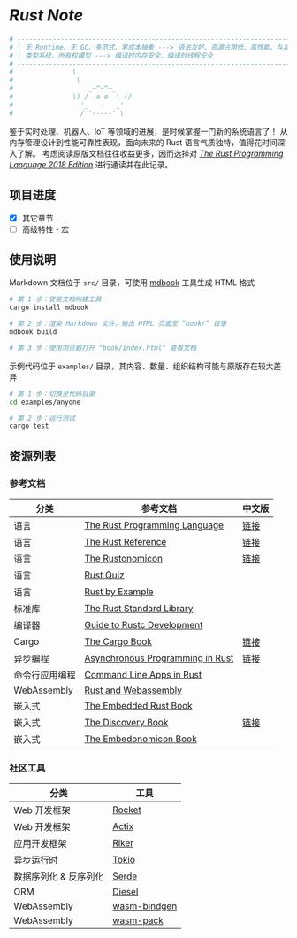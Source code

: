 # *Rust Note*

```bash
# ----------------------------------------------------------------------------------
# | 无 Runtime、无 GC、多范式、零成本抽象 ---> 语法友好、资源占用低、高性能、与其他语言轻松集成 |
# | 类型系统、所有权模型 ---> 编译时内存安全、编译时线程安全                                |
# ----------------------------------------------------------------------------------
#               \
#                \
#                   _~^~^~_
#               \) /  o o  \ (/
#                 '_   -   _'
#                 / '-----' \
```

鉴于实时处理、机器人、IoT 等领域的进展，是时候掌握一门新的系统语言了！
从内存管理设计到性能可靠性表现，面向未来的 Rust 语言气质独特，值得花时间深入了解。
考虑阅读原版文档往往收益更多，因而选择对 [*The Rust Programming Language 2018 Edition*](https://doc.rust-lang.org/stable/book/) 进行通读并在此记录。

## 项目进度

- [x] 其它章节
- [ ] 高级特性 - 宏

## 使用说明

Markdown 文档位于 `src/` 目录，可使用 [mdbook](https://crates.io/crates/mdbook) 工具生成 HTML 格式

```bash
# 第 1 步：安装文档构建工具
cargo install mdbook

# 第 2 步：渲染 Markdown 文件，输出 HTML 页面至 “book/” 目录
mdbook build

# 第 3 步：使用浏览器打开 "book/index.html" 查看文档
```

示例代码位于 `examples/` 目录，其内容、数量、组织结构可能与原版存在较大差异

```bash
# 第 1 步：切换至代码目录
cd examples/anyone

# 第 2 步：运行测试
cargo test
```

## 资源列表

### 参考文档

|  分类  |  参考文档  |  中文版 |
|  ---  | ---  |  ---   |
| 语言  | [The Rust Programming Language](https://doc.rust-lang.org/stable/book/)  | [链接](https://rustlang-cn.org/office/rust/book/)  |
| 语言  | [The Rust Reference](https://doc.rust-lang.org/reference/introduction.html) | [链接](https://rustlang-cn.org/office/rust/reference/)|
| 语言  | [The Rustonomicon](https://doc.rust-lang.org/nomicon/index.html) | [链接](https://rustlang-cn.org/office/rust/advrust/)|
| 语言  | [Rust Quiz](https://dtolnay.github.io/rust-quiz/1)||
| 语言  | [Rust by Example](https://doc.rust-lang.org/rust-by-example/index.html) ||
| 标准库 | [The Rust Standard Library](https://doc.rust-lang.org/std/index.html) ||
| 编译器 | [Guide to Rustc Development](https://rustc-dev-guide.rust-lang.org/) ||
| Cargo | [The Cargo Book](https://doc.rust-lang.org/cargo/index.html) | [链接](https://rustlang-cn.org/office/rust/cargo/)  |
| 异步编程 | [Asynchronous Programming in Rust](https://rust-lang.github.io/async-book/) | [链接](https://rustlang-cn.org/office/rust/async-rust/)|
| 命令行应用编程 | [Command Line Apps in Rust](https://rust-lang-nursery.github.io/cli-wg/index.html)||
| WebAssembly | [Rust and Webassembly](https://rustwasm.github.io/book/)||
| 嵌入式 | [The Embedded Rust Book](https://rust-embedded.github.io/book/) ||
| 嵌入式 | [The Discovery Book](https://rust-embedded.github.io/discovery/)| [链接](https://rustlang-cn.org/office/iot/discovery/) |
| 嵌入式 | [The Embedonomicon Book](https://docs.rust-embedded.org/embedonomicon/)||

### 社区工具

|  分类 |  工具  |
|  ---  | ---  |
| Web 开发框架 | [Rocket](https://rocket.rs/)
| Web 开发框架 | [Actix](https://actix.rs/)
| 应用开发框架  | [Riker](https://riker.rs/)
| 异步运行时   | [Tokio](https://tokio.rs/)
| 数据序列化 & 反序列化 | [Serde](https://github.com/serde-rs/serde)
| ORM | [Diesel](https://diesel.rs/)
| WebAssembly | [wasm-bindgen](https://github.com/rustwasm/wasm-bindgen)
| WebAssembly | [wasm-pack](https://github.com/rustwasm/wasm-pack)
